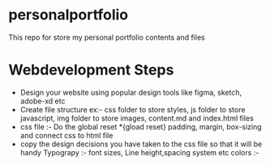 # personalportfolio
 This repo for store my personal portfolio contents and files

# Webdevelopment Steps
- Design your website using popular design tools like figma, sketch, adobe-xd etc
- Create file structure ex:- css folder to store styles, js folder to store javascript, img folder to store images, content.md and index.html files
- css file :- Do the global reset *{gload reset} padding, margin, box-sizing and connect css to html file
- copy the design decisions you have taken to the css file so that it will be handy
    Typograpy :- font sizes, Line height,spacing system etc
    colors :-
    


